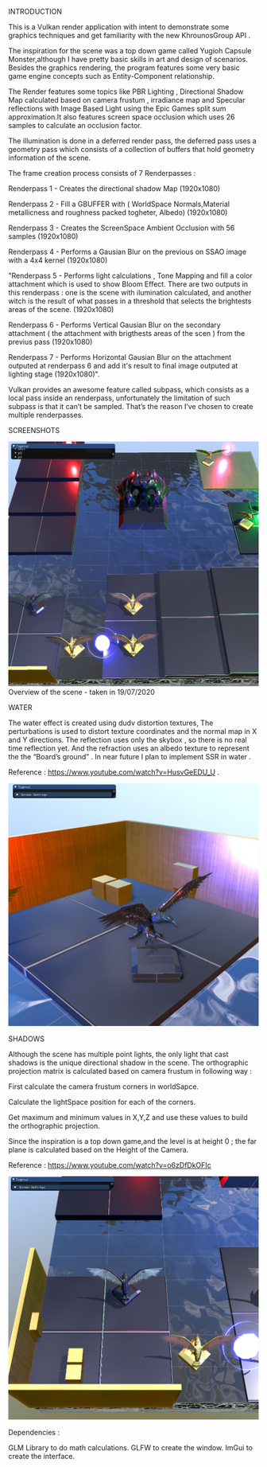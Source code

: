 INTRODUCTION

This is a Vulkan render application with intent to demonstrate some graphics techniques  and  get familiarity with the new KhrounosGroup API .

The inspiration for the scene was a top down game called Yugioh Capsule Monster,although I have pretty basic skills in art and design of scenarios. Besides the graphics rendering, the program features some very basic game engine concepts such as Entity-Component relationship.

The Render features some topics like PBR Lighting , Directional Shadow Map calculated based on camera frustum , irradiance map and Specular reflections  with Image Based Light using the Epic Games split sum approximation.It also features screen space occlusion which uses 26 samples to calculate an occlusion factor. 

The illumination is done in  a deferred render pass, the deferred pass uses a geometry pass which consists of a collection of buffers that hold geometry information of the scene.

The frame creation process consists of 7 Renderpasses : 

Renderpass 1  - Creates the directional shadow Map (1920x1080)

Renderpass 2  - Fill a GBUFFER with ( WorldSpace Normals,Material metallicness and roughness packed togheter, Albedo)  (1920x1080)

Renderpass 3  - Creates the ScreenSpace Ambient Occlusion with 56 samples (1920x1080)

Renderpass 4  - Performs a Gausian Blur on the previous on SSAO image with a 4x4 kernel (1920x1080)

"Renderpass 5  - Performs light calculations , Tone Mapping and fill a color attachment which is  used to show Bloom Effect. There are two outputs in this renderpass : one is the scene with ilumination calculated, and another witch is the result of what passes in a threshold that selects the brightests areas of the scene. (1920x1080)

Renderpass 6  - Performs  Vertical Gausian Blur on the secondary attachment ( the attachment with brigthests areas of the scen ) from the previus pass (1920x1080)

Renderpass 7  - Performs  Horizontal Gausian Blur on the attachment outputed at renderpass 6 and add it's result to final image outputed at lighting stage (1920x1080)".


Vulkan provides an awesome feature called subpass, which consists as a local pass inside an renderpass,  unfortunately the limitation of such subpass is that it can’t be sampled. That’s the reason I’ve chosen to create multiple renderpasses.  











SCREENSHOTS


![](Tugevus/Aplication/s3.JPG)
Overview of the scene - taken in 19/07/2020


WATER

The water effect is created using dudv distortion textures, The perturbations is used to distort texture coordinates and the normal map in X and Y directions. The reflection uses only the skybox , so there is no real time reflection yet. And the refraction uses an albedo texture to represent the the “Board’s ground” . In near future I plan to implement SSR in water .

Reference : https://www.youtube.com/watch?v=HusvGeEDU_U .









![](Tugevus/Aplication/s2.JPG)



SHADOWS

Although the scene has multiple point lights, the only light that cast shadows is the unique directional shadow in the scene. The orthographic  projection matrix is calculated based on camera frustum in following way :

First calculate the camera frustum corners in worldSapce. 

Calculate the lightSpace position for each of the corners.

Get maximum and minimum values in X,Y,Z and use these values to build the orthographic projection.

Since the inspiration is a top down game,and the level is at height 0 ; the far plane is calculated based on the Height of the Camera.


Reference : https://www.youtube.com/watch?v=o6zDfDkOFIc


![](Tugevus/Aplication/s1.JPG)


Dependencies :

GLM Library to do math calculations.
GLFW to create the window.
ImGui to create the interface.



